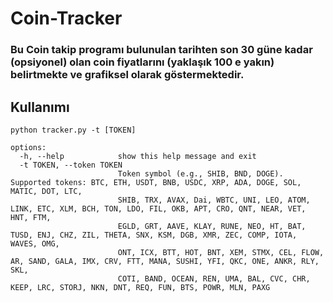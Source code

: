 # Coin-Tracker

### Bu Coin takip programı bulunulan tarihten son 30 güne kadar (opsiyonel) olan coin fiyatlarını (yaklaşık 100 e yakın) belirtmekte ve grafiksel olarak göstermektedir. 

## Kullanımı
``` python tracker.py -t [TOKEN] ```   

``` 
options:
  -h, --help            show this help message and exit
  -t TOKEN, --token TOKEN
                        Token symbol (e.g., SHIB, BND, DOGE). Supported tokens: BTC, ETH, USDT, BNB, USDC, XRP, ADA, DOGE, SOL, MATIC, DOT, LTC,
                        SHIB, TRX, AVAX, Dai, WBTC, UNI, LEO, ATOM, LINK, ETC, XLM, BCH, TON, LDO, FIL, OKB, APT, CRO, QNT, NEAR, VET, HNT, FTM,
                        EGLD, GRT, AAVE, KLAY, RUNE, NEO, HT, BAT, TUSD, ENJ, CHZ, ZIL, THETA, SNX, KSM, DGB, XMR, ZEC, COMP, IOTA, WAVES, OMG,
                        ONT, ICX, BTT, HOT, BNT, XEM, STMX, CEL, FLOW, AR, SAND, GALA, IMX, CRV, FTT, MANA, SUSHI, YFI, QKC, ONE, ANKR, RLY, SKL,
                        COTI, BAND, OCEAN, REN, UMA, BAL, CVC, CHR, KEEP, LRC, STORJ, NKN, DNT, REQ, FUN, BTS, POWR, MLN, PAXG 
                        
```
